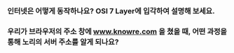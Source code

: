 ### 인터넷은 어떻게 동작하나요? OSI 7 Layer에 입각하여 설명해 보세요.

### 우리가 브라우저의 주소 창에 www.knowre.com 을 쳤을 때, 어떤 과정을 통해 노리의 서버 주소를 알게 되나요?
